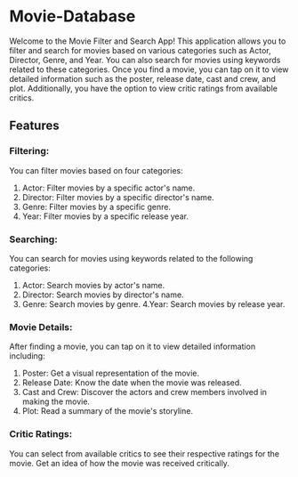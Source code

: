 # Movie-Database

Welcome to the Movie Filter and Search App! This application allows you to filter and search for movies based on various categories such as Actor, Director, Genre, and Year. You can also search for movies using keywords related to these categories. Once you find a movie, you can tap on it to view detailed information such as the poster, release date, cast and crew, and plot. Additionally, you have the option to view critic ratings from available critics.

## Features
### Filtering:
 You can filter movies based on four categories:

1. Actor: Filter movies by a specific actor's name. 
2. Director: Filter movies by a specific director's name.
3. Genre: Filter movies by a specific genre.
4. Year: Filter movies by a specific release year.
### Searching: 
You can search for movies using keywords related to the following categories:

1. Actor: Search movies by actor's name.
2. Director: Search movies by director's name.
3. Genre: Search movies by genre.
4.Year: Search movies by release year.
### Movie Details: 
After finding a movie, you can tap on it to view detailed information including:

1. Poster: Get a visual representation of the movie.
2. Release Date: Know the date when the movie was released.
3. Cast and Crew: Discover the actors and crew members involved in making the movie.
4. Plot: Read a summary of the movie's storyline.
### Critic Ratings: 
You can select from available critics to see their respective ratings for the movie. Get an idea of how the movie was received critically.
